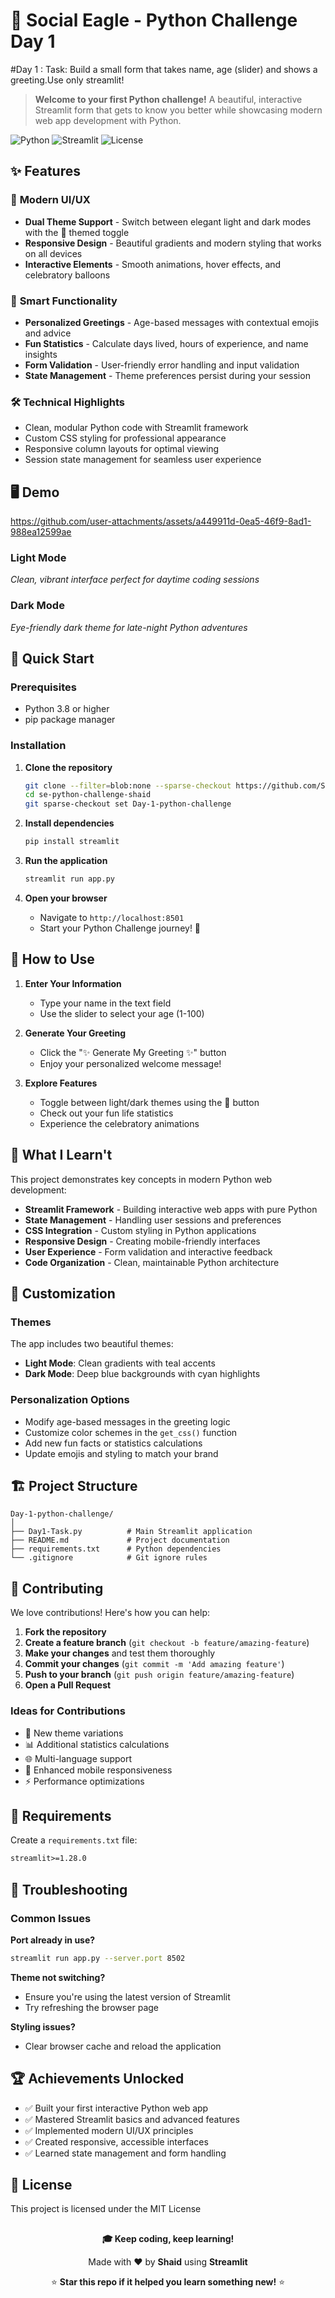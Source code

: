 # 🦅 Social Eagle - Python Challenge Day 1

#Day 1 : Task: Build a small form that takes name, age (slider) and shows a greeting.Use only streamlit!

> **Welcome to your first Python challenge!** A beautiful, interactive Streamlit form that gets to know you better while showcasing modern web app development with Python.

![Python](https://img.shields.io/badge/Python-3.8%2B-blue?style=for-the-badge&logo=python)
![Streamlit](https://img.shields.io/badge/Streamlit-1.28%2B-red?style=for-the-badge&logo=streamlit)
![License](https://img.shields.io/badge/License-MIT-green?style=for-the-badge)

## ✨ Features

### 🎨 **Modern UI/UX**
- **Dual Theme Support** - Switch between elegant light and dark modes with the 🦅 themed toggle
- **Responsive Design** - Beautiful gradients and modern styling that works on all devices
- **Interactive Elements** - Smooth animations, hover effects, and celebratory balloons

### 🚀 **Smart Functionality**  
- **Personalized Greetings** - Age-based messages with contextual emojis and advice
- **Fun Statistics** - Calculate days lived, hours of experience, and name insights
- **Form Validation** - User-friendly error handling and input validation
- **State Management** - Theme preferences persist during your session

### 🛠️ **Technical Highlights**
- Clean, modular Python code with Streamlit framework
- Custom CSS styling for professional appearance  
- Responsive column layouts for optimal viewing
- Session state management for seamless user experience

## 🖥️ Demo 


https://github.com/user-attachments/assets/a449911d-0ea5-46f9-8ad1-988ea12599ae


### Light Mode
*Clean, vibrant interface perfect for daytime coding sessions*

### Dark Mode  
*Eye-friendly dark theme for late-night Python adventures*

## 🚀 Quick Start

### Prerequisites
- Python 3.8 or higher
- pip package manager

### Installation

1. **Clone the repository**
   ```bash
   git clone --filter=blob:none --sparse-checkout https://github.com/Shaidhms/se-python-challenge-shaid.git
   cd se-python-challenge-shaid
   git sparse-checkout set Day-1-python-challenge

2. **Install dependencies**
   ```bash
   pip install streamlit
   ```

3. **Run the application**
   ```bash
   streamlit run app.py
   ```

4. **Open your browser**
   - Navigate to `http://localhost:8501`
   - Start your Python Challenge journey! 🎉

## 🎯 How to Use

1. **Enter Your Information**
   - Type your name in the text field
   - Use the slider to select your age (1-100)

2. **Generate Your Greeting**
   - Click the "✨ Generate My Greeting ✨" button
   - Enjoy your personalized welcome message!

3. **Explore Features**
   - Toggle between light/dark themes using the 🦅 button
   - Check out your fun life statistics
   - Experience the celebratory animations

## 🧠 What I Learn't

This project demonstrates key concepts in modern Python web development:

- **Streamlit Framework** - Building interactive web apps with pure Python
- **State Management** - Handling user sessions and preferences
- **CSS Integration** - Custom styling in Python applications  
- **Responsive Design** - Creating mobile-friendly interfaces
- **User Experience** - Form validation and interactive feedback
- **Code Organization** - Clean, maintainable Python architecture

## 🎨 Customization

### Themes
The app includes two beautiful themes:
- **Light Mode**: Clean gradients with teal accents
- **Dark Mode**: Deep blue backgrounds with cyan highlights

### Personalization Options
- Modify age-based messages in the greeting logic
- Customize color schemes in the `get_css()` function
- Add new fun facts or statistics calculations
- Update emojis and styling to match your brand

## 🏗️ Project Structure

```
Day-1-python-challenge/
│
├── Day1-Task.py          # Main Streamlit application
├── README.md             # Project documentation  
├── requirements.txt      # Python dependencies
└── .gitignore            # Git ignore rules
```

## 🤝 Contributing

We love contributions! Here's how you can help:

1. **Fork the repository**
2. **Create a feature branch** (`git checkout -b feature/amazing-feature`)
3. **Make your changes** and test them thoroughly
4. **Commit your changes** (`git commit -m 'Add amazing feature'`)
5. **Push to your branch** (`git push origin feature/amazing-feature`)
6. **Open a Pull Request**

### Ideas for Contributions
- 🎨 New theme variations
- 📊 Additional statistics calculations  
- 🌐 Multi-language support
- 📱 Enhanced mobile responsiveness
- ⚡ Performance optimizations

## 📝 Requirements

Create a `requirements.txt` file:
```txt
streamlit>=1.28.0
```

## 🐛 Troubleshooting

### Common Issues

**Port already in use?**
```bash
streamlit run app.py --server.port 8502
```

**Theme not switching?**
- Ensure you're using the latest version of Streamlit
- Try refreshing the browser page

**Styling issues?**
- Clear browser cache and reload the application

## 🏆 Achievements Unlocked

- ✅ Built your first interactive Python web app
- ✅ Mastered Streamlit basics and advanced features  
- ✅ Implemented modern UI/UX principles
- ✅ Created responsive, accessible interfaces
- ✅ Learned state management and form handling



## 📄 License
This project is licensed under the MIT License 
## 
<div align="center">

**🎓 Keep coding, keep learning!**

Made with ❤️ by **Shaid** using **Streamlit**

⭐ **Star this repo if it helped you learn something new!** ⭐

</div>
